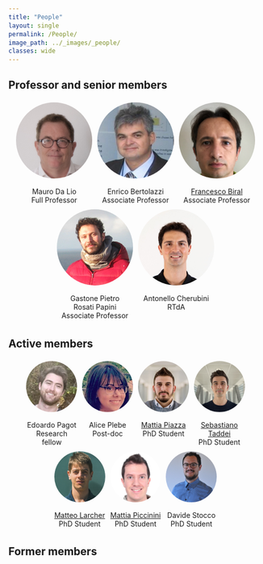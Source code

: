```yaml
---
title: "People"
layout: single
permalink: /People/
image_path: ../_images/_people/
classes: wide
---
```

<style>
  .inner {
    max-width: 95%;
  }

  .member-container {
    display: flex;
    flex-wrap: wrap;
    justify-content: center;
  }

  .member-container .member {
    text-align: center;
    margin: 5px;
    flex: 1 0 50%;
    max-width: 30%;
    min-width: 100px;
  }

  .member-container .member .image-container {
    width: 100%;
    padding-bottom: 0%;
    position: relative;
    border-radius: 50%;
    overflow: hidden;
  }

  .member-container .member .image-container:before {
    content: "";
    display: block;
    padding-top: 100%;
  }

  .member-container .member .image-container img {
    width: 100%;
    height: 100%;
    object-fit: cover;
    object-position: top center;
    position: absolute;
    top: 0;
    left: 0;
  }

  .member-container2 {
    display: flex;
    flex-wrap: wrap;
    justify-content: center;
  }

  .member-container2 .member2 {
    text-align: center;
    margin: 5px;
    flex: 1 0 30%;
    max-width: 20%;
    min-width: 80px;
  }

  .member-container2 .member2 .image-container2 {
    width: 100%;
    padding-bottom: 0%;
    position: relative;
    border-radius: 50%;
    overflow: hidden;
  }

  .member-container2 .member2 .image-container2:before {
    content: "";
    display: block;
    padding-top: 100%;
  }

  .member-container2 .member2 .image-container2 img {
    width: 100%;
    height: 100%;
    object-fit: cover;
    object-position: top center;
    position: absolute;
    top: 0;
    left: 0;
  }

</style>

<!-- <style>
  .inner {
    max-width: 75%;
  }

  .member-container {
    display: flex;
    flex-wrap: wrap;
    justify-content: center;
  }

  .member-container .member {
    text-align: center;
    margin: 5px;
  }

  .member-container .member .image-container {
    width: 180px;
    height: 180px;
    display: flex;
    justify-content: center;
    align-items: flex-start;
    overflow: hidden;
    position: relative;
    border-radius: 50%;
  }

  .member-container .member .image-container:before {
    content: "";
    display: block;
    width: 100%;
    height: 100%;
    border-radius: 50%;
    position: absolute;
    top: 0;
    left: 0;
    background-color: white;
    transform: translateY(-50%);
  }

  .member-container .member .image-container img {
    width: 100%;
    height: auto;
    object-fit: cover;
    object-position: top center;
    position: relative;
    z-index: 1;
  }

  .member-container .member .image-container2 {
    width: 100px;
    height: 100px;
    display: flex;
    justify-content: center;
    align-items: flex-start;
    overflow: hidden;
    position: relative;
    border-radius: 50%;
  }

  .member-container .member .image-container2:before {
    content: "";
    display: block;
    width: 100%;
    height: 100%;
    border-radius: 50%;
    position: absolute;
    top: 0;
    left: 0;
    background-color: white;
    transform: translateY(-50%);
  }

  .member-container .member .image-container2 img {
    width: 100%;
    height: auto;
    object-fit: cover;
    object-position: top center;
    position: relative;
    z-index: 1;
  }
</style> -->





  <h2>Professor and senior members</h2>
  <div class="member-container">
    <div class="member">
      <div class="image-container">
        <img src="../_images/_people/mauro_da_lio.jpg" alt="Mauro Da Lio">
      </div>
      <br>
      <span>Mauro Da Lio</span>
      <br>
      <span>Full Professor</span>
    </div>
    <div class="member">
      <div class="image-container">
        <img src="../_images/_people/enrico_bertolazzi.jpg" alt="Enrico Bertolazzi">
      </div>
      <br>
      <span>Enrico Bertolazzi</span>
      <br>
      <span>Associate Professor</span>
    </div>
    <div class="member">
      <a href="/People/FrancescoBiral">
        <div class="image-container">
          <img src="../_images/_people/francesco_biral.jpg" alt="Francesco Biral">
        </div>
      </a>
      <br>
      <a href="/People/FrancescoBiral"> <span>Francesco Biral</span> </a>
      <br>
      <span>Associate Professor</span>
    </div>
    <div class="member">
      <div class="image-container">
        <img src="../_images/_people/gastone_rosati.jpg" alt="Gastone Pietro Rosati Papini">
      </div>
      <br>
      <span>Gastone Pietro <br> Rosati Papini</span>
      <br>
      <span>Associate Professor</span>
    </div>
    <div class="member">
      <div class="image-container">
        <img src="../_images/_people/antonello_cherubini.jpg" alt="Antonello Cherubini">
      </div>
      <br>
      <span>Antonello Cherubini</span>
      <br>
      <span>RTdA</span>
    </div>
  </div>

   <h2>Active members</h2>
  <div class="member-container2">
    <div class="member2">
      <div class="image-container2">
        <img src="../_images/_people/edoardo_pagot.jpg" alt="Edoardo Pagot">
      </div>
      <br>
      <span>Edoardo Pagot</span>
      <br>
      <span>Research fellow</span>
    </div>
    <div class="member2">
      <div class="image-container2">
        <img src="../_images/_people/alice_plebe.jpg" alt="Alice Plebe">
      </div>
      <br>
      <span>Alice Plebe</span>
      <br>
      <span>Post-doc</span>
    </div>
    <div class="member2">
      <a href="/People/MattiaPiazza">
        <div class="image-container2">
          <img src="../_images/_people/MattiaPiazza.jpeg" alt="Mattia Piazza">
        </div>
      </a>
      <br>
      <a href="/People/MattiaPiazza"> <span>Mattia Piazza</span> </a>
      <br>
      <span>PhD Student</span>
    </div>
    <div class="member2">
      <a href="/People/SebastianoTaddei">
        <div class="image-container2">
          <img src="../_images/_people/sebastiano_taddei.jpg" alt="Sebastiano Taddei">
        </div>
      </a>
      <br>
      <a href="/People/SebastianoTaddei"> <span>Sebastiano Taddei</span> </a>
      <br>
      <span>PhD Student</span>
    </div>
    <div class="member2">
      <a href="/People/MatteoLarcher">
        <div class="image-container2">
          <img src="../_images/_people/matteo_larcher.jpg" alt="Matteo Larcher">
        </div>
      </a>
      <br>
      <a href="/People/MatteoLarcher"> <span>Matteo Larcher</span> </a>
      <br>
      <span>PhD Student</span>
    </div>
    <div class="member2">
      <a href="/People/MattiaPiccinini">
        <div class="image-container2">
          <img src="../_images/_people/mattia_piccinini.JPG" alt="Mattia Piccinini">
        </div>
      </a>
      <br>
      <a href="/People/MattiaPiccinini"> <span>Mattia Piccinini</span> </a>
      <br>
      <span>PhD Student</span>
    </div>
    <div class="member2">
      <div class="image-container2">
        <img src="../_images/_people/davide_stocco.jpg" alt="Davide Stocco">
      </div>
      <br>
      <span>Davide Stocco</span>
      <br>
      <span>PhD Student</span>
    </div>
  </div>

   <h2>Former members</h2>
